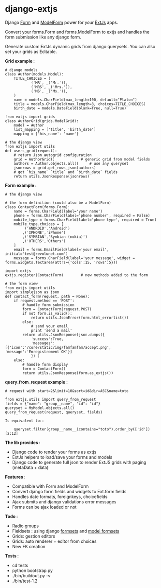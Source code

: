 django-extjs
============

Django [Form][1] and [ModelForm][2] power for your [ExtJs][3] apps.

Convert your forms.Form and forms.ModelForm to extjs and handles the form submission like any django form.

Generate custom ExtJs dynamic grids from django querysets. You can also set your grids as Editable.

**Grid example :**
    
    # django models 
    class Author(models.Model):
        TITLE_CHOICES = (
                ('MR', _('Mr.')),
                ('MRS', _('Mrs.')),
                ('MS', _('Ms.')),
        )
        name = models.CharField(max_length=100, default="Platon")
        title = models.CharField(max_length=3, choices=TITLE_CHOICES)
        birth_date = models.DateField(blank=True, null=True)

    from extjs import grids
    class AuthorGrid(grids.ModelGrid):
        model = Author
        list_mapping = ['title', 'birth_date']
        mapping = {'his_name': 'name'}

    # the django view
    from extjs import utils
    def users_grid(request):
        # return Json autogrid configuration
        grid = AuthorGrid()            # generic grid from model fields
        authors = Author.objects.all()     # use any queryset
        jsonrows = grid.get_rows_json(authors)
        # got `his_name` `title` and `birth_date` fields
        return utils.JsonResponse(jsonrows)

**Form example :**

    # the django view

    # the form definition (could also be a ModelForm)
    class ContactForm(forms.Form):
        name = forms.CharField(label='your name')
        phone = forms.CharField(label='phone number', required = False)
        mobile_type = forms.CharField(label='phone type', required = True)
        mobile_type.choices = [
             ('ANDROID','Android')
            ,('IPHONE','iPhone')
            ,('SYMBIAN','Symbian (nokia)')
            ,('OTHERS','Others')
        ]
        email = forms.EmailField(label='your email', initial='test@revolunet.com')
        message = forms.CharField(label='your message', widget = forms.widgets.Textarea(attrs={'cols':15, 'rows':5}))

    import extjs
    extjs.register(ContactForm)        # new methods added to the form
            
    # the form view
    from extjs import utils
    import simplejson as json
    def contact_form(request, path = None):
        if request.method == 'POST':
            # handle form submission
            form = ContactForm(request.POST)
            if not form.is_valid():
                return utils.JsonError(form.html_errorlist())
            else:
                # send your email
                print 'send a mail'
            return utils.JsonResponse(json.dumps({
                'success':True, 
                'messages': [{'icon':'/core/static/img/famfamfam/accept.png', 'message':'Enregistrement OK'}]
                }) )
        else:
            # handle form display
            form = ContactForm()
            return utils.JsonResponse(form.as_extjs())
            

**query_from_request example :**

    # request with start=2&limit=10&sort=id&dir=ASC&name=toto

    from extjs.utils import query_from_request
    fields = {"name": "group__name", "id": "id"}
    queryset = MyModel.objects.all()
    query_from_request(request, queryset, fields)

    Is equivalent to::

        queryset.filter(group__name__icontains="toto").order_by(['id'])[2:12]

**The lib provides :**

  - Django code to render your forms as extjs
  - ExtJs helpers to load/save your forms and models
  - Django code to generate full json to render ExtJS grids with paging (metaData + data)

**Features :**

  - Compatible with Form and ModelForm
  - Convert django form fields and widgets to Ext.form fields
  - Handles date formats, foreignkeys, choicefields
  - Ajax submits and django validations error messages
  - Forms can be ajax loaded or not

**Todo :** 

  - Radio groups
  - Fieldsets : using django  [formsets][6] and [model formsets][7]
  - Grids: gestion editors
  - Grids: auto renderer + editor from choices
  - New FK creation

**Tests :**

  - cd tests
  - python bootstrap.py
  - ./bin/buildout.py -v
  - ./bin/test-1.2

  
  [1]: http://docs.djangoproject.com/en/dev/topics/forms/
  [2]: http://docs.djangoproject.com/en/dev/topics/forms/modelforms/
  [3]: http://www.extjs.com
  [4]: http://www.extjs.com/forum/showthread.php?t=22661
  [5]: http://github.com/julienb/django-extjs/commit/3fbad2437db07adef645cbf132659932533e1e95#diff-2
  [6]: http://docs.djangoproject.com/en/dev/topics/forms/formsets/
  [7]: http://docs.djangoproject.com/en/dev/topics/forms/modelforms/
  [8]: http://github.com/revolunet/django-skeleton/tree/extjs
 
